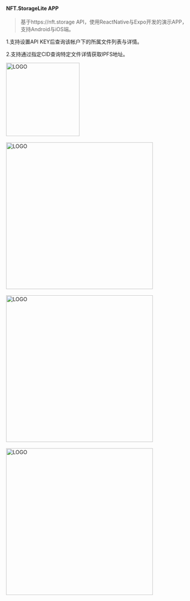 
#### NFT.StorageLite APP

> 基于https://nft.storage API，使用ReactNative与Expo开发的演示APP，支持Android与iOS端。

1.支持设置API KEY后查询该帐户下的所属文件列表与详情。

2.支持通过指定CID查询特定文件详情获取IPFS地址。


<img src="https://github.com/winterOmii/nftStorageLite/blob/master/src/assets/images/icon.png" alt="LOGO" style="width: 200px">
<br/><br/>


<img src="https://github.com/winterOmii/nftStorageLite/blob/master/preview/home.png" alt="LOGO" style="width: 400px">
<br/><br/>

<img src="https://github.com/winterOmii/nftStorageLite/blob/master/preview/setting.png" alt="LOGO" style="width: 400px"> 
<br/><br/>

<img src="https://github.com/winterOmii/nftStorageLite/blob/master/preview/query.png" alt="LOGO" style="width: 400px"> 

